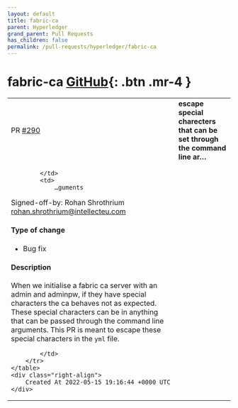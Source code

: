 ```yaml
---
layout: default
title: fabric-ca
parent: Hyperledger
grand_parent: Pull Requests
has_children: false
permalink: /pull-requests/hyperledger/fabric-ca
---
```


# fabric-ca <span class="fs-3 right-align">[GitHub](https://github.com/hyperledger/fabric-ca){: .btn .mr-4 }</span>


<div>
    <table>
        <tr>
            <td>
                PR <a href="https://github.com/hyperledger/fabric-ca/pull/290" class=".btn">#290</a>
            </td>
            <td>
                <b>
                    escape special charecters that can be set through the command line ar…
                </b>
            </td>
        </tr>
        <tr>
            <td>
                
            </td>
            <td>
                …guments

Signed-off-by: Rohan Shrothrium <rohan.shrothrium@intellecteu.com>

#### Type of change

- Bug fix

#### Description

When we initialise a fabric ca server with an admin and adminpw, if they have special characters the ca behaves not as expected.
These special characters can be in anything that can be passed through the command line arguments.
This PR is meant to escape these special characters in the `yml` file.


            </td>
        </tr>
    </table>
    <div class="right-align">
        Created At 2022-05-15 19:16:44 +0000 UTC
    </div>
</div>

